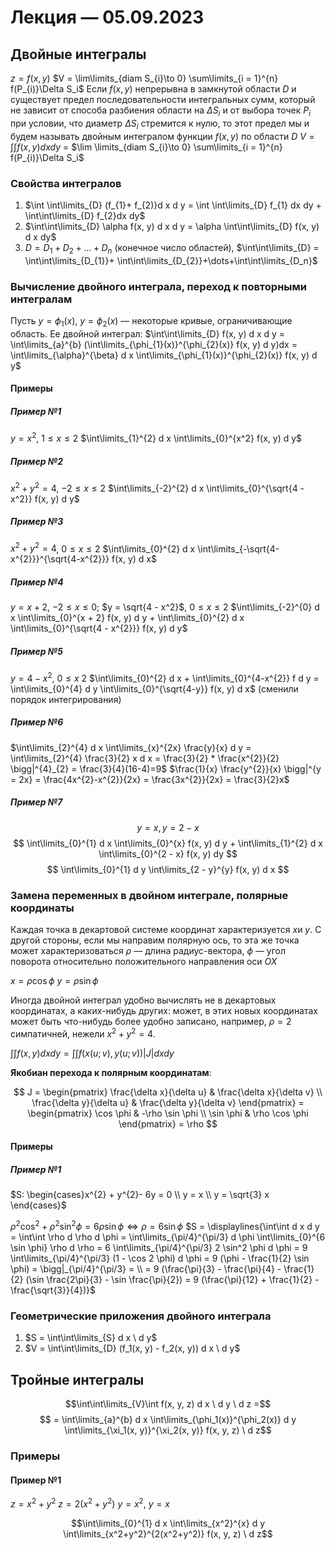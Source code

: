 # Лекция — 05.09.2023
## Двойные интегралы

$z = f(x, y)$
$V = \lim\limits_{diam S_{i}\to 0} \sum\limits_{i = 1}^{n} f(P_{i)}\Delta S_i$
Если $f(x, y)$ непрерывна в замкнутой области $D$ и существует предел последовательности интегральных сумм, который не зависит от способа разбиения области на $\Delta S_i$ и от выбора точек $P_i$ при условии, что диаметр $\Delta S_i$ стремится к нулю, то этот предел мы и будем называть двойным интегралом функции $f(x, y)$ по области $D$
$V = \int \int f(x, y) d x d y$ = $\lim \limits_{diam S_{i}\to 0} \sum\limits_{i = 1}^{n} f(P_{i)}\Delta S_i$
### Свойства интегралов

1. $\int \int\limits_{D} (f_{1}+ f_{2)}d x d y = \int \int\limits_{D} f_{1} dx dy + \int\int\limits_{D} f_{2}dx dy$
2. $\int\int\limits_{D} \alpha f(x, y) d x d y = \alpha \int\int\limits_{D} f(x, y) d x dy$
3. $D = D_{1}+ D_{2}+ \dots + D_n$ (конечное число областей), $\int\int\limits_{D} = \int\int\limits_{D_{1}}+ \int\int\limits_{D_{2}}+\dots+\int\int\limits_{D_n}$
### Вычисление двойного интеграла, переход к повторными интегралам

Пусть $y = \phi_1(x)$, $y=\phi_2(x)$ — некоторые кривые, ограничивающие область.
Ее двойной интеграл: $\int\int\limits_{D} f(x, y) d x d y = \int\limits_{a}^{b} (\int\limits_{\phi_{1}(x)}^{\phi_{2}(x)} f(x, y) d y)dx = \int\limits_{\alpha}^{\beta} d x \int\limits_{\phi_{1}(x)}^{\phi_{2}(x)} f(x, y) d y$
#### Примеры
##### Пример №1

$y = x^2$, $1 \le x \le 2$
$\int\limits_{1}^{2} d x \int\limits_{0}^{x^2} f(x, y) d y$
##### Пример №2

$x^{2}+ y^{2}= 4$, $-2 \le x \le 2$
 $\int\limits_{-2}^{2} d x \int\limits_{0}^{\sqrt{4 - x^2}} f(x, y) d y$
##### Пример №3

$x^{2}+ y^{2}= 4$, $0 \le x \le 2$
$\int\limits_{0}^{2} d x \int\limits_{-\sqrt{4-x^{2}}}^{\sqrt{4-x^{2}}} f(x, y) d x$
##### Пример №4

$y = x + 2$, $-2 \le x \le 0$; $y = \sqrt{4 - x^2}$, $0 \le x \le 2$
$\int\limits_{-2}^{0} d x \int\limits_{0}^{x + 2} f(x, y) d y + \int\limits_{0}^{2} d x \int\limits_{0}^{\sqrt{4 - x^{2}}} f(x, y) d y$
##### Пример №5

$y = 4 - x^2$, $0 \le x \ 2$
$\int\limits_{0}^{2} d x + \int\limits_{0}^{4-x^{2}} f d y = \int\limits_{0}^{4} d y \int\limits_{0}^{\sqrt{4-y}} f(x, y) d x$ (сменили порядок интегрирования)
##### Пример №6

$\int\limits_{2}^{4} d x \int\limits_{x}^{2x} \frac{y}{x} d y = \int\limits_{2}^{4} \frac{3}{2} x d x = \frac{3}{2} * \frac{x^{2}}{2} \bigg|^{4}_{2} = \frac{3}{4}(16-4)=9$
$\frac{1}{x} \frac{y^{2}}{x} \bigg|^{y = 2x} = \frac{4x^{2}-x^{2}}{2x} = \frac{3x^{2}}{2x} = \frac{3}{2}x$
##### Пример №7

$$
y = x, y = 2 - x
$$
$$
\int\limits_{0}^{1} d x \int\limits_{0}^{x} f(x, y) d y + \int\limits_{1}^{2} d x \int\limits_{0}^{2 - x} f(x, y) dy 
$$
$$
\int\limits_{0}^{1} d y \int\limits_{2 - y}^{y} f(x, y) d x
$$
### Замена переменных в двойном интеграле, полярные координаты

Каждая точка в декартовой системе координат характеризуется $x$и $y$. C другой стороны, если мы направим полярную ось, то эта же точка может характеризоваться $\rho$ — длина радиус-вектора, $\phi$ — угол поворота относительно положительного направления оси $OX$

$x = \rho \cos \phi$
$y = \rho \sin \phi$

Иногда двойной интеграл удобно вычислять не в декартовых координатах, а каких-нибудь других: может, в этих новых координатах может быть что-нибудь более удобно записано, например, $\rho = 2$ симпатичней, нежели $x^{2}+ y^{2}= 4$.

$\int\int f(x, y) d x d y = \int \int f(x(u; v), y(u; v)) |J| d x d y$

**Якобиан перехода к полярным координатам**:

$$
J = \begin{pmatrix}
\frac{\delta x}{\delta u} & \frac{\delta x}{\delta v} \\ 
\frac{\delta y}{\delta u} & \frac{\delta y}{\delta v}
\end{pmatrix} = \begin{pmatrix}
\cos \phi & -\rho \sin \phi \\ 
\sin \phi & \rho \cos \phi
\end{pmatrix} = \rho
$$
#### Примеры
##### Пример №1

$S: \begin{cases}x^{2} + y^{2}- 6y = 0 \\ y = x \\ y = \sqrt{3} x \end{cases}$

$\rho^2 \cos^2 + \rho^ 2\sin^2 \phi = 6 \rho \sin \phi \Longleftrightarrow \rho = 6 \sin \phi$
$S = \displaylines{\int\int d x d y = \int\int \rho d \rho d \phi = \int\limits_{\pi/4}^{\pi/3} d \phi \int\limits_{0}^{6 \sin \phi} \rho d \rho = 6 \int\limits_{\pi/4}^{\pi/3} 2 \sin^2 \phi d \phi = 9 \int\limits_{\pi/4}^{\pi/3} (1 - \cos 2 \phi) d \phi = 9 (\phi - \frac{1}{2} \sin \phi) = \bigg|_{\pi/4}^{\pi/3} = \\ = 9 (\frac{\pi}{3} - \frac{\pi}{4} - \frac{1}{2} (\sin \frac{2\pi}{3} - \sin \frac{\pi}{2}) = 9 (\frac{\pi}{12} + \frac{1}{2} - \frac{\sqrt{3}}{4})}$
### Геометрические приложения двойного интеграла

1. $S = \int\int\limits_{S} d x \ d y$
2. $V = \int\int\limits_{D} (f_1(x, y) - f_2(x, y)) d x \ d y$
## Тройные интегралы

$$\int\int\limits_{V}\int f(x, y, z) d x \ d y \ d z =$$ $$ = \int\limits_{a}^{b} d x \int\limits_{\phi_1(x)}^{\phi_2(x)} d y \int\limits_{\xi_1(x, y)}^{\xi_2(x, y)} f(x, y, z) \ d z$$
### Примеры
#### Пример №1

$z = x^2 + y^2$
$z = 2(x^2 + y^2)$
$y = x^2$, $y = x$

 $$\int\limits_{0}^{1} d x \int\limits_{x^2}^{x} d y \int\limits_{x^2+y^2}^{2(x^2+y^2)} f(x, y, z) \ d z$$
 